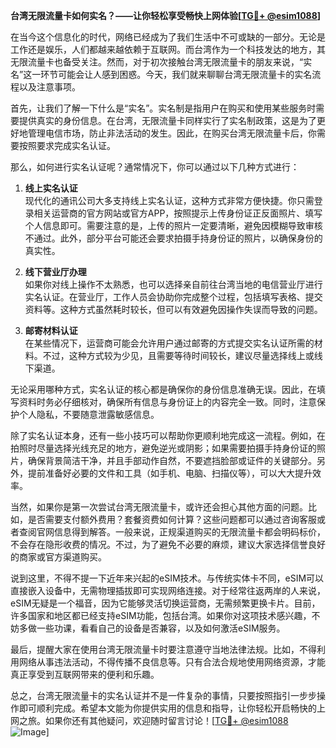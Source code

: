 **台湾无限流量卡如何实名？——让你轻松享受畅快上网体验[[TG💪+ @esim1088](https://t.me/s/esim1088)]**

在当今这个信息化的时代，网络已经成为了我们生活中不可或缺的一部分。无论是工作还是娱乐，人们都越来越依赖于互联网。而台湾作为一个科技发达的地方，其无限流量卡也备受关注。然而，对于初次接触台湾无限流量卡的朋友来说，“实名”这一环节可能会让人感到困惑。今天，我们就来聊聊台湾无限流量卡的实名流程以及注意事项。

首先，让我们了解一下什么是“实名”。实名制是指用户在购买和使用某些服务时需要提供真实的身份信息。在台湾，无限流量卡同样实行了实名制政策，这是为了更好地管理电信市场，防止非法活动的发生。因此，在购买台湾无限流量卡后，你需要按照要求完成实名认证。

那么，如何进行实名认证呢？通常情况下，你可以通过以下几种方式进行：

1. **线上实名认证**  
   现代化的通讯公司大多支持线上实名认证，这种方式非常方便快捷。你只需登录相关运营商的官方网站或官方APP，按照提示上传身份证正反面照片、填写个人信息即可。需要注意的是，上传的照片一定要清晰，避免因模糊导致审核不通过。此外，部分平台可能还会要求拍摄手持身份证的照片，以确保身份的真实性。

2. **线下营业厅办理**  
   如果你对线上操作不太熟悉，也可以选择亲自前往台湾当地的电信营业厅进行实名认证。在营业厅，工作人员会协助你完成整个过程，包括填写表格、提交资料等。这种方式虽然耗时较长，但可以有效避免因操作失误而导致的问题。

3. **邮寄材料认证**  
   在某些情况下，运营商可能会允许用户通过邮寄的方式提交实名认证所需的材料。不过，这种方式较为少见，且需要等待时间较长，建议尽量选择线上或线下渠道。

无论采用哪种方式，实名认证的核心都是确保你的身份信息准确无误。因此，在填写资料时务必仔细核对，确保所有信息与身份证上的内容完全一致。同时，注意保护个人隐私，不要随意泄露敏感信息。

除了实名认证本身，还有一些小技巧可以帮助你更顺利地完成这一流程。例如，在拍照时尽量选择光线充足的地方，避免逆光或阴影；如果需要拍摄手持身份证的照片，确保背景简洁干净，并且手部动作自然，不要遮挡脸部或证件的关键部分。另外，提前准备好必要的文件和工具（如手机、电脑、扫描仪等），可以大大提升效率。

当然，如果你是第一次尝试台湾无限流量卡，或许还会担心其他方面的问题。比如，是否需要支付额外费用？套餐资费如何计算？这些问题都可以通过咨询客服或者查阅官网信息得到解答。一般来说，正规渠道购买的无限流量卡都会明码标价，不会存在隐形收费的情况。不过，为了避免不必要的麻烦，建议大家选择信誉良好的商家或官方渠道购买。

说到这里，不得不提一下近年来兴起的eSIM技术。与传统实体卡不同，eSIM可以直接嵌入设备中，无需物理插拔即可实现网络连接。对于经常往返两岸的人来说，eSIM无疑是一个福音，因为它能够灵活切换运营商，无需频繁更换卡片。目前，许多国家和地区都已经支持eSIM功能，包括台湾。如果你对这项技术感兴趣，不妨多做一些功课，看看自己的设备是否兼容，以及如何激活eSIM服务。

最后，提醒大家在使用台湾无限流量卡时要注意遵守当地法律法规。比如，不得利用网络从事违法活动，不得传播不良信息等。只有合法合规地使用网络资源，才能真正享受到互联网带来的便利和乐趣。

总之，台湾无限流量卡的实名认证并不是一件复杂的事情，只要按照指引一步步操作即可顺利完成。希望本文能为你提供实用的信息和指导，让你轻松开启畅快的上网之旅。如果你还有其他疑问，欢迎随时留言讨论！[[TG💪+ @esim1088](https://t.me/s/esim1088) ![Image](https://i.postimg.cc/4NQfJmqS/Snipaste-2025-05-13-00-14-12.png)]